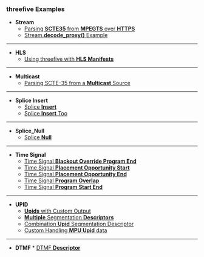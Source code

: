 ### threefive Examples

 * __Stream__
      * [Parsing __SCTE35__ from __MPEGTS__ over __HTTPS__](https://github.com/futzu/SCTE35-threefive/blob/master/examples/stream/Decode_Over_Http.py)
      * [Stream.__decode_proxy()__ Example](https://github.com/futzu/SCTE35-threefive/blob/master/examples/Proxy_Demo.py)
 ---
 * __HLS__
      * [Using threefive with __HLS Manifests__](https://github.com/futzu/SCTE35-threefive/tree/master/examples/hls)
 ---
 * __Multicast__
      * [Parsing SCTE-35 from a __Multicast__ Source](https://github.com/futzu/SCTE35-threefive/blob/master/examples/multicast/README.txt)
 ---  
 * __Splice Insert__
      * [Splice __Insert__](https://github.com/futzu/SCTE35-threefive/blob/master/examples/spliceinsert/Splice_Insert.py)
      * [Splice __Insert__ Too](https://github.com/futzu/SCTE35-threefive/blob/master/examples/spliceinsert/Splice_Insert_Too.py)
 ---
 * __Splice_Null__
      * [Splice __Null__](https://github.com/futzu/SCTE35-threefive/blob/master/examples/splicenull)  
 ---     
 * __Time Signal__
      * [Time Signal __Blackout Override Program End__](https://github.com/futzu/SCTE35-threefive/blob/master/examples/timesignal/Time_Signal_Blackout_Override_Program_End.py)
      * [Time Signal __Placement Opportunity Start__](https://github.com/futzu/SCTE35-threefive/blob/master/examples/timesignal/Time_Signal-Placement_Opportunity_Start.py)
      * [Time Signal __Placement Opportunity End__](https://github.com/futzu/SCTE35-threefive/blob/master/examples/timesignal/Time_Signal-Placement_Opportunity_End.py)
      * [Time Signal __Program Overlap__ ](https://github.com/futzu/SCTE35-threefive/blob/master/examples/timesignal/Time_Signal-Program_Overlap.py)
      * [Time Signal __Program Start End__](https://github.com/futzu/SCTE35-threefive/blob/master/examples/timesignal/Time_Signal-Program_Start_End.py)
---
 *  __UPID__
       * [__Upids__ with Custom Output](https://github.com/futzu/SCTE35-threefive/blob/master/examples/upid/Upid_Custom_Output.py)
       * [__Multiple__ Segmentation __Descriptors__](https://github.com/futzu/SCTE35-threefive/blob/master/examples/upid/Multi_Upid.py)
       * [Combination __Upid__ Segmentation Descriptor](https://github.com/futzu/SCTE35-threefive/blob/master/examples/upid/Upid_Combo.py)
       * [Custom Handling __MPU Upid__ data](https://github.com/futzu/SCTE35-threefive/blob/master/examples/upid/Custom_Upid_Handling.py)
---
* __DTMF__
      * [DTMF __Descriptor__](https://github.com/futzu/SCTE35-threefive/blob/master/examples/dtmf)
